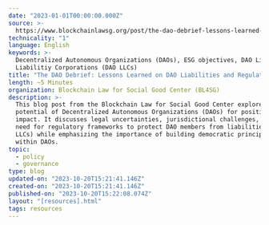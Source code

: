 ```yaml
---
date: "2023-01-01T00:00:00.000Z"
source: >-
  https://www.blockchainlawsg.org/post/the-dao-debrief-lessons-learned-on-dao-liabilities-and-regulations
technicality: "1"
language: English
keywords: >-
  Decentralized Autonomous Organizations (DAOs), ESG objectives, DAO Limited
  Liabilitiy Corporations (DAO LLCs)
title: "The DAO Debrief: Lessons Learned on DAO Liabilities and Regulations"
length: ~5 Minutes
organization: Blockchain Law for Social Good Center (BL4SG)
description: >-
  This blog post from the Blockchain Law for Social Good Center explores the
  potential of Decentralized Autonomous Organizations (DAOs) for positive social
  impact. It discusses legal uncertainties, jurisdictional challenges, and the
  need for regulatory frameworks to protect DAO members from liabilities (DAO
  LLCs) while emphasizing the importance of building democratic principles
  within DAOs.
topic:
  - policy
  - governance
type: blog
updated-on: "2023-10-20T15:21:41.146Z"
created-on: "2023-10-20T15:21:41.146Z"
published-on: "2023-10-20T15:22:08.074Z"
layout: "[resources].html"
tags: resources
---
```

